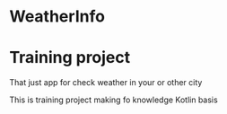 # WeatherInfo
# Training project

That just app for check weather in your or other city

This is training project making fo knowledge Kotlin basis
